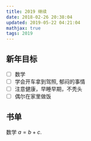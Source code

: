 ```yaml
---
title: 2019 继续
date: 2018-02-26 20:38:04
updated: 2019-05-22 04:21:04
mathjax: true
tags: 2019
---
```

## 新年目标
 - [ ] 数学
 - [ ] 学会开车拿到驾照, 郁闷的事情
 - [ ] 注意健康，早睡早期，不秃头
 - [ ] 偶尔在家里做饭

## 书单
数学 $a = b + c$.

